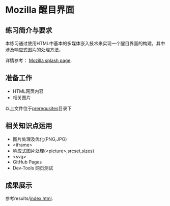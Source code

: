 # Mozilla 醒目界面

## 练习简介与要求
本练习通过使用HTML中基本的多媒体嵌入技术来实现一个醒目界面的构建，其中涉及响应式图片的处理方法，

详情参考：
[Mozilla splash page](https://developer.mozilla.org/en-US/docs/Learn/HTML/Multimedia_and_embedding/Mozilla_splash_page).

## 准备工作
- HTML网页内容
- 相关图片

以上文件位于[prerequsites](prerequisites)目录下

## 相关知识点运用
- 图片处理及优化(PNG,JPG)
- &lt;iframe&gt;
- 响应式图片处理(&lt;picture&gt;,srcset,sizes)
- &lt;svg&gt;
- GitHub Pages
- Dev-Tools 网页测试

## 成果展示
参考results/[index.html](https://litaooooo.github.io/HTML-Projects/Trainning3-Mozilla%20splash%20page/results/index.html).
